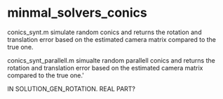 # minmal_solvers_conics

conics_synt.m simulate random conics and returns the rotation and translation error based on
the estimated camera matrix compared to the true one.

conics_synt_parallell.m simualte random parallell conics and returns the rotation and translation error based on
the estimated camera matrix compared to the true one.'

IN SOLUTION_GEN_ROTATION. REAL PART?